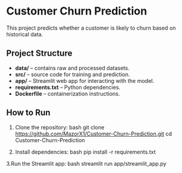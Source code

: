 # Customer Churn Prediction

This project predicts whether a customer is likely to churn based on historical data.

## Project Structure
- **data/** – contains raw and processed datasets.
- **src/** – source code for training and prediction.
- **app/** – Streamlit web app for interacting with the model.
- **requirements.txt** – Python dependencies.
- **Dockerfile** – containerization instructions.

## How to Run
1. Clone the repository:
bash
git clone https://github.com/MazorX1/Customer-Churn-Prediction.git
cd Customer-Churn-Prediction

2. Install dependencies:
bash
pip install -r requirements.txt

3.Run the Streamlit app:
bash
streamlit run app/streamlit_app.py
